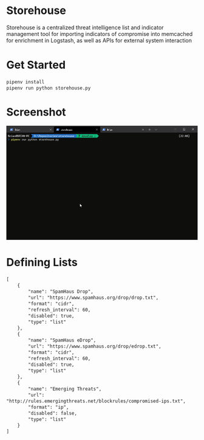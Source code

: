 # Storehouse

Storehouse is a centralized threat intelligence list and indicator management tool for importing indicators of compromise into memcached for enrichment in Logstash, as well as APIs for external system interaction

# Get Started

```
pipenv install
pipenv run python storehouse.py
```

# Screenshot

![storehouse.gif](storehouse.gif)

# Defining Lists

```
[
    {
        "name": "SpamHaus Drop",
        "url": "https://www.spamhaus.org/drop/drop.txt",
        "format": "cidr",
        "refresh_interval": 60,
        "disabled": true,
        "type": "list"
    },
    {
        "name": "SpamHaus eDrop",
        "url": "https://www.spamhaus.org/drop/edrop.txt",
        "format": "cidr",
        "refresh_interval": 60,
        "disabled": true,
        "type": "list"
    },
    {
        "name": "Emerging Threats",
        "url": "http://rules.emergingthreats.net/blockrules/compromised-ips.txt",
        "format": "ip",
        "disabled": false,
        "type": "list"
    }
]
```